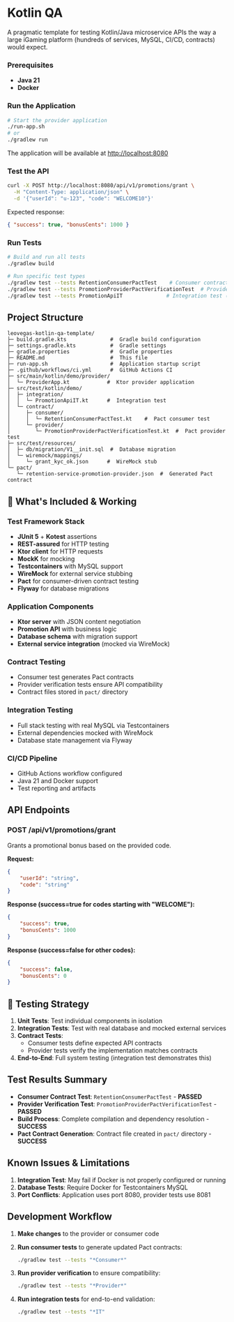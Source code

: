 # Kotlin QA

A pragmatic template for testing Kotlin/Java microservice APIs the way a large iGaming platform (hundreds of services, MySQL, CI/CD, contracts) would expect.

### Prerequisites

- **Java 21**
- **Docker**

### Run the Application

```bash
# Start the provider application
./run-app.sh
# or
./gradlew run
```

The application will be available at <http://localhost:8080>

### Test the API

```bash
curl -X POST http://localhost:8080/api/v1/promotions/grant \
  -H "Content-Type: application/json" \
  -d '{"userId": "u-123", "code": "WELCOME10"}'
```

Expected response:

```json
{ "success": true, "bonusCents": 1000 }
```

### Run Tests

```bash
# Build and run all tests
./gradlew build

# Run specific test types
./gradlew test --tests RetentionConsumerPactTest    # Consumer contract test
./gradlew test --tests PromotionProviderPactVerificationTest  # Provider verification
./gradlew test --tests PromotionApiIT              # Integration test (requires Docker)
```

## Project Structure

```
leovegas-kotlin-qa-template/
├─ build.gradle.kts              #  Gradle build configuration
├─ settings.gradle.kts           #  Gradle settings
├─ gradle.properties             #  Gradle properties
├─ README.md                     #  This file
├─ run-app.sh                    #  Application startup script
├─ .github/workflows/ci.yml      #  GitHub Actions CI
├─ src/main/kotlin/demo/provider/
│  └─ ProviderApp.kt            #  Ktor provider application
├─ src/test/kotlin/demo/
│  ├─ integration/
│  │  └─ PromotionApiIT.kt      #  Integration test
│  └─ contract/
│     ├─ consumer/
│     │  └─ RetentionConsumerPactTest.kt    #  Pact consumer test
│     └─ provider/
│        └─ PromotionProviderPactVerificationTest.kt  #  Pact provider test
├─ src/test/resources/
│  ├─ db/migration/V1__init.sql  #  Database migration
│  └─ wiremock/mappings/
│     └─ grant_kyc_ok.json      #  WireMock stub
└─ pact/
   └─ retention-service-promotion-provider.json  #  Generated Pact contract
```

## 🧪 What's Included & Working

### Test Framework Stack

- **JUnit 5** + **Kotest** assertions
- **REST-assured** for HTTP testing
- **Ktor client** for HTTP requests
- **MockK** for mocking
- **Testcontainers** with MySQL support
- **WireMock** for external service stubbing
- **Pact** for consumer-driven contract testing
- **Flyway** for database migrations

### Application Components

- **Ktor server** with JSON content negotiation
- **Promotion API** with business logic
- **Database schema** with migration support
- **External service integration** (mocked via WireMock)

### Contract Testing

- Consumer test generates Pact contracts
- Provider verification tests ensure API compatibility
- Contract files stored in `pact/` directory

### Integration Testing

- Full stack testing with real MySQL via Testcontainers
- External dependencies mocked with WireMock
- Database state management via Flyway

### CI/CD Pipeline

- GitHub Actions workflow configured
- Java 21 and Docker support
- Test reporting and artifacts

## API Endpoints

### POST /api/v1/promotions/grant

Grants a promotional bonus based on the provided code.

**Request:**

```json
{
	"userId": "string",
	"code": "string"
}
```

**Response (success=true for codes starting with "WELCOME"):**

```json
{
	"success": true,
	"bonusCents": 1000
}
```

**Response (success=false for other codes):**

```json
{
	"success": false,
	"bonusCents": 0
}
```

## 🔧 Testing Strategy

1. **Unit Tests**: Test individual components in isolation
2. **Integration Tests**: Test with real database and mocked external services
3. **Contract Tests**:
   - Consumer tests define expected API contracts
   - Provider tests verify the implementation matches contracts
4. **End-to-End**: Full system testing (integration test demonstrates this)

## Test Results Summary

- **Consumer Contract Test**: `RetentionConsumerPactTest` - **PASSED**
- **Provider Verification Test**: `PromotionProviderPactVerificationTest` - **PASSED**
- **Build Process**: Complete compilation and dependency resolution - **SUCCESS**
- **Pact Contract Generation**: Contract file created in `pact/` directory - **SUCCESS**

## Known Issues & Limitations

1. **Integration Test**: May fail if Docker is not properly configured or running
2. **Database Tests**: Require Docker for Testcontainers MySQL
3. **Port Conflicts**: Application uses port 8080, provider tests use 8081

## Development Workflow

1. **Make changes** to the provider or consumer code
2. **Run consumer tests** to generate updated Pact contracts:

   ```bash
   ./gradlew test --tests "*Consumer*"
   ```

3. **Run provider verification** to ensure compatibility:

   ```bash
   ./gradlew test --tests "*Provider*"
   ```

4. **Run integration tests** for end-to-end validation:

   ```bash
   ./gradlew test --tests "*IT"
   ```
